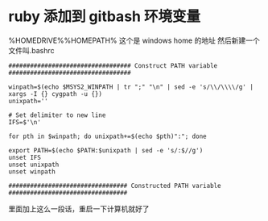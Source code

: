# ruby 添加到 gitbash 环境变量

%HOMEDRIVE%%HOMEPATH%
这个是 windows home 的地址
然后新建一个文件叫.bashrc

```
################################## Construct PATH variable ##################################

winpath=$(echo $MSYS2_WINPATH | tr ";" "\n" | sed -e 's/\\/\\\\/g' | xargs -I {} cygpath -u {})
unixpath=''

# Set delimiter to new line
IFS=$'\n'

for pth in $winpath; do unixpath+=$(echo $pth)":"; done

export PATH=$(echo $PATH:$unixpath | sed -e 's/:$//g')
unset IFS
unset unixpath
unset winpath

################################# Constructed PATH variable #################################
```

里面加上这么一段话，重启一下计算机就好了
